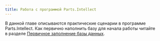 ```yaml
---
title: Работа с программой Parts.Intellect
---
```


В данной главе описываются практические сценарии в программе Parts.Intellect. Как первично наполнить базу для начала работы читайте в разделе [Первичное заполнение базы данных](../guide/initial/dobavlenie_kartochki_vashej_firmy.md).